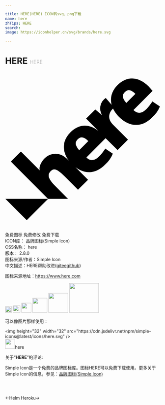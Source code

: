 ```yaml
---

title: HERE(HERE) ICON转svg、png下载
name: here
zhTips: HERE
search: 
image: https://iconhelper.cn/svg/brands/here.svg

---
```


# HERE  <small style="font-size: 60%;font-weight: 100">HERE</small>

<div id="svg" class="svg-wrap">
<svg role="img" xmlns="http://www.w3.org/2000/svg" viewBox="0 0 24 24"><title>HERE icon</title><path d="M6.656 19.63l-3.304 3.295L.044 19.63zM11.49 12.108c-.69-.821-.656-1.264-.229-1.69.519-.52 1.047-.306 1.639.274zm7.08-8.993c.518-.519 1.046-.305 1.638.275l-1.41 1.41c-.692-.818-.659-1.258-.229-1.685zm4.271 1.44c-.643.962-1.742 2.52-2.929 1.343l2.97-2.97c-.266-.283-.47-.524-.611-.676-1.614-1.6-3.418-1.62-4.834-.214-.943.943-1.19 2.02-.915 3.051l-.916-1.065a1.935 1.935 0 0 0-.555 2.67l-1.065-.884-1.431 1.406 1.907 1.907c-1.474-1.168-3.051-1.055-4.34.217-1.363 1.361-1.269 3.012-.246 4.37l-.208-.205c-1.349-1.348-2.813-.872-3.54-.146-.561.561-.915 1.33-.762 1.867l-2.918-2.92-1.556 1.556 5.764 5.768h3.095l-2.078-2.09c-1.093-1.111-1.111-1.697-.58-2.225.53-.528 1.104-.192 2.151.851l2.054 2.05 1.562-1.543-1.95-1.947c1.404 1.062 3.088 1.12 4.577-.378l.028-.028a4.43 4.43 0 0 0 1.19-1.678l-1.169-.784c-.647.96-1.76 2.523-2.93 1.364l2.976-2.976 1.855 1.84 1.618-1.617-2.32-2.319c-1.083-1.083-.442-2.1 0-2.484a4.577 4.577 0 0 0 .916 1.27c1.501 1.504 3.439 1.806 5.145.106l.027-.027a4.434 4.434 0 0 0 1.19-1.678z"/></svg>
</div>
<detail full-name='here'></detail>

<div class="detail-page">
<p>
<span><span class="badge-success badge">免费图标</span> <span class="badge-success badge">免费修改</span>  <span class="badge-success badge">免费下载</span> </span>
<br/>
<span>
ICON库：
<span class="badge-secondary badge">品牌图标(Simple Icon)</span> 
</span>
<br/>
<span>
CSS名称：
<span class="badge-secondary badge">here</span> 
</span>

<br/>
<span>
版本：
<span class="badge-secondary badge">2.8.0</span> 
</span>
<br/>
<span>图标来源/作者：<span class="badge-light badge">Simple Icon</span></span> 
<br/>
<span class="zh-detail">中文描述：<span class="badge-primary badge">HERE</span><span class="help-link"><span>帮助改进</span>(<a href="https://gitee.com/liuwave/icon-helper/edit/master/json/brands/here.json" target="_blank" rel="noopener noreferrer">gitee</a><a href="https://github.com/liuwave/icon-helper/edit/master/json/brands/here.json" target="_blank" rel="noopener noreferrer">github</a></span>)</span><br/>
</p>
</div><div class="description description alert alert-light"><p>图标来源地址：<a href="https://www.here.com" target="_blank" rel="noopener noreferrer">https://www.here.com</a></p></div>
<div class="alert alert-dark">
<img height="21" width="21" src="https://cdn.jsdelivr.net/npm/simple-icons@latest/icons/here.svg" />
<img height="24" width="24" src="https://cdn.jsdelivr.net/npm/simple-icons@latest/icons/here.svg" />
<img height="32" width="32" src="https://cdn.jsdelivr.net/npm/simple-icons@latest/icons/here.svg" />
<img height="48" width="48" src="https://cdn.jsdelivr.net/npm/simple-icons@latest/icons/here.svg" />
<img height="64" width="64" src="https://cdn.jsdelivr.net/npm/simple-icons@latest/icons/here.svg" />
<img height="96" width="96" src="https://cdn.jsdelivr.net/npm/simple-icons@latest/icons/here.svg" />

</div>
<div>
  <p>可以像图片那样使用：    
  </p>
  <div class="alert alert-primary" style="font-size: 14px">
    &lt;img height="32" width="32" src="https://cdn.jsdelivr.net/npm/simple-icons@latest/icons/here.svg" /&gt;
    <copy-btn content='<img height="32" width="32" src="https://cdn.jsdelivr.net/npm/simple-icons@latest/icons/here.svg" />'></copy-btn>
  </div>
  <div class="alert alert-secondary">
    <img height="32" width="32" src="https://cdn.jsdelivr.net/npm/simple-icons@latest/icons/here.svg" />here
    <copy-btn content="here" btn-title="复制图标名称"></copy-btn>
  </div>
</div>
<div class="icon-detail__container">
<p>关于“<b>HERE</b>”的评论:</p>
</div>
<Vssue title="关于“HERE”的评论" />
<div><p>Simple Icon是一个免费的品牌图标库。图标HERE可以免费下载使用。更多关于  Simple Icon的信息，参见：<a target="_blank" href="https://iconhelper.cn/brands.html">品牌图标(Simple Icon)</a>
</p></div>


<div style="padding:2rem 0 " class="page-nav"><p class="inner"><span class="prev">←<router-link to="/icon/helm.html">Helm</router-link></span> <span class="next"><router-link to="/icon/heroku.html">Heroku</router-link>→</span></p></div>
